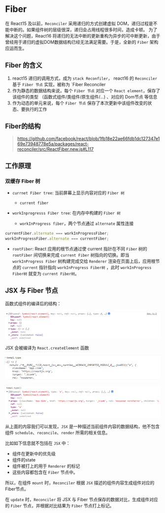 # Fiber

在 React15 及以前，`Reconciler` 采用递归的方式创建虚拟 DOM，递归过程是不能中断的。如果组件树的层级很深，递归会占用线程很多时间，造成卡顿。
为了解决这个问题，React16 将递归的无法中断的更新重构为异步的可中断更新，由于曾经用于递归的虚拟DOM数据结构已经无法满足需要。于是，全新的 `Fiber` 架构应运而生。

## Fiber 的含义

1. react15 递归的调用方式，成为 `stack Reconfiler`， react16 的 `Reconciler` 基于 `Fiber 节点` 实现，被称为 `Fiber Reconciler
2. 作为静态的数据结构来说，每个 `Fiber 节点` 对应一个 `React element`，保存了该组件的类型 （函数式组件/类组件/原生组件/...) 、对应的 Dom节点 等信息
3. 作为动态的单元来说，每个 `Fiber 节点` 保存了本次更新中该组件改变的状态、要执行的工作

## Fiber的结构

> <https://github.com/facebook/react/blob/1fb18e22ae66fdb1dc127347e169e73948778e5a/packages/react-reconciler/src/ReactFiber.new.js#L117>

## 工作原理

### 双缓存 Fiber 树

- `currnet Fiber tree`: 当前屏幕上显示内容对应的 `Fiber 树`
  - `current fiber`

- `workInprogresss Fiber tree`: 在内存中构建的 `Fiber 树`
  - `workInProgress fiber`，两个节点通过 `alternate` 属性连接

```js
currentFiber.alternate === workInProgressFiber;
workInProgressFiber.alternate === currentFiber;
```

- `rootFiber`: React 应用的根节点通过使 current 指针在不同 `Fiber` 树的 `rootFiber` 间切换来完成 `current Fiber` 树指向的切换。即当 `workInProgress Fiber` 树构建完成交给 `Renderer` 渲染在页面上后，应用根节点的 `current` 指针指向 `workInProgress Fiber树` ，此时 `workInProgress Fiber树` 就变为 `current Fiber树`。

## JSX 与 Fiber 节点

函数式组件的编译后的结构：

![](./imgs/fun-component.png)

JSX 会被编译为 `React.createElement` 函数

![](./imgs/fun-component-jsxfn.png)

![](./imgs/fun-component-jsx.png)

从上面的内容我们可以发现，`JSX` 是一种描述当前组件内容的数据结构，他不包含组件 `schedule`、`reconcile`、`render` 所需的相关信息。

比如如下信息就不包括在 `JSX` 中：

- 组件在更新中的优先级
- 组件的state
- 组件被打上的用于 `Renderer` 的标记
- 这些内容都包含在 `Fiber` 节点中。

所以，在组件 `mount` 时，`Reconciler` 根据 `JSX` 描述的组件内容生成组件对应的Fiber节点。

在 `update` 时，`Reconciler` 将 JSX 与 Fiber 节点保存的数据对比，生成组件对应的 `Fiber` 节点，并根据对比结果为 `Fiber` 节点打上标记。
